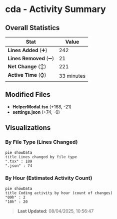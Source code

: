 # cda - Activity Summary 

## Overall Statistics

| Stat                   | Value                                                             |
| ---------------------- | ----------------------------------------------------------------- |
| **Lines Added** (➕)   | 242                                          |
| **Lines Removed** (➖) | 21                                        |
| **Net Change** (↕)    | 221                |
| **Active Time** (⌚)   | 33 minutes |


## Modified Files
- **HelperModal.tsx** (+168, -21)
- **settings.json** (+74, -0)

## Visualizations

### By File Type (Lines Changed)

```mermaid
pie showData
title Lines changed by file type
".tsx" : 189
".json" : 74
```

### By Hour (Estimated Activity Count)

```mermaid
pie showData
title Coding activity by hour (count of changes)
"09h" : 2
"10h" : 20
```


> **Last Updated:** 08/04/2025, 10:56:47